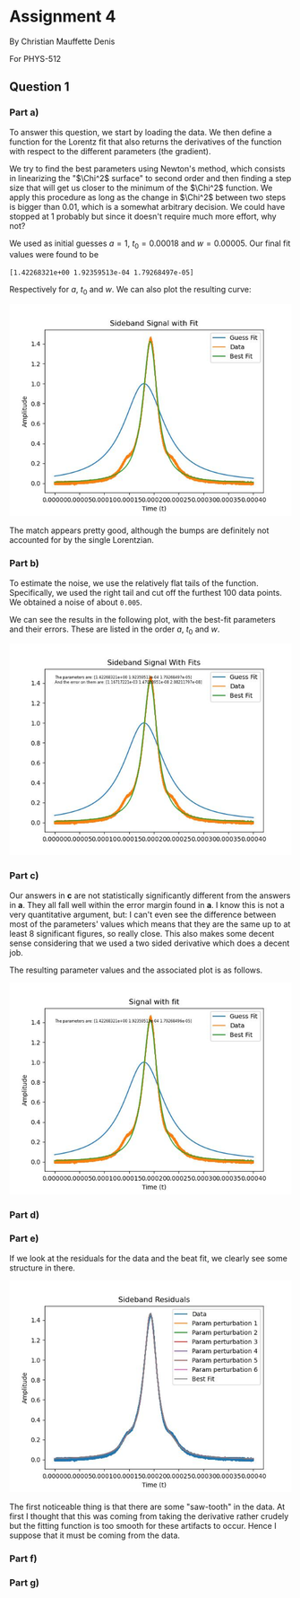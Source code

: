 # Assignment 4

By Christian Mauffette Denis

For PHYS-512

## Question 1

### Part a)

To answer this question, we start by loading the data. We then define a function for the Lorentz fit that also returns the derivatives of the function with respect to the different parameters (the gradient).

We try to find the best parameters using Newton's method, which consists in linearizing the "$\Chi^2$ surface" to second order and then finding a step size that will get us closer to the minimum of the $\Chi^2$ function. We apply this procedure as long as the change in $\Chi^2$ between two steps is bigger than 0.01, which is a somewhat arbitrary decision. We could have stopped at 1 probably but since it doesn't require much more effort, why not?

We used as initial guesses $a=1$, $t_0 = 0.00018$ and $w=0.00005$. Our final fit values were found to be

`[1.42268321e+00 1.92359513e-04 1.79268497e-05]`

Respectively for $a$, $t_0$ and $w$. We can also plot the resulting curve:

![a4q1a_newton_method](figs/a4q1a_newton_method.jpg)

The match appears pretty good, although the bumps are definitely not accounted for by the single Lorentzian.

### Part b)

To estimate the noise, we use the relatively flat tails of the function. Specifically, we used the right tail and cut off the furthest 100 data points. We obtained a noise of about `0.005`.

We can see the results in the following plot, with the best-fit parameters and their errors. These are listed in the order $a$, $t_0$ and $w$.

![a4q1b_newton_method](figs/a4q1b_newton_method.jpg)

### Part c)

Our answers in **c** are not statistically significantly different from the answers in **a**. They all fall well within the error margin found in **a**. I know this is not a very quantitative argument, but: I can't even see the difference between most of the parameters' values which means that they are the same up to at least 8 significant figures, so really close. This also makes some decent sense considering that we used a two sided derivative which does a decent job.

The resulting parameter values and the associated plot is as follows.

![a4q1c_newton_method](figs/a4q1c_newton_method.jpg)

### Part d)

### Part e)

If we look at the residuals for the data and the beat fit, we clearly see some structure in there.

![fig](figs/a4q1e_residuals.jpg)

The first noticeable thing is that there are some "saw-tooth" in the data. At first I thought that this was coming from taking the derivative rather crudely but the fitting function is too smooth for these artifacts to occur. Hence I suppose that it must be coming from the data.

### Part f)

### Part g)
